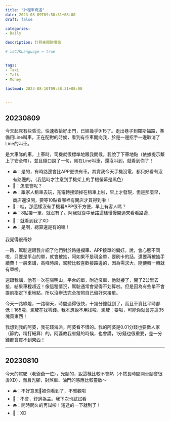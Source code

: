 ```yaml
---
title: "計程車奇遇"
date: 2023-08-09T09:58:31+08:00
draft: false

categories:
- Daily

description: 計程車閒聊環節

# isCJKLanguage = true


tags:
- Taxi
- Talk
- Money

lastmod: 2023-08-10T09:58:31+08:00


---
```


## 20230809

今天起床有些昏沈，快速收拾好出門，已經幾乎9:15了。走出巷子到羅斯福路，準備用Line叫車，正在配對的時候，看到有空車開向我，於是一邊招手一邊取消了Line的叫車。

是大車隊的車，上車時，司機就很標準地跟我問候。我說了下車地點（依據提示繫上了安全帶），並且隨口說了一句，剛在Line叫車，還沒叫到，就看到你了！

- 🚘：是的，有時路邊會比APP更快有車。其實我今天手機沒電，都只好看有沒有路邊的。（我這時才注意到手機架上的手機螢幕是黑色）
- 🐰：怎麼會呢？
- 🚘：跟家人租車去玩，充電轉接頭掉在租車上啦，早上才發現，但是那麼早，商店還沒開，要等10點看哪裡有開店才買得到啦！
- 🐰：哇，那這樣沒有手機看APP很不方便，早上有客人嗎？
- 🚘：8點接一單，就沒有了。阿我就從中華路這樣慢慢開過來看看路邊...
- 🐰：就看到我了XD
- 🚘：是啊，總算還是有的嘛！

我覺得很奇妙

一路，駕駛還跟我介紹了他們對於路邊攔車、APP接單的偏好。說，會心態不同啦，只要是平台的單，就會被抽，阿如果不是現金單，要刷卡的話，還要再被抽手續費！一般來講，高峰時段，駕駛比較喜歡接路邊的，因為需求大，隨便轉一轉就有單啦。

還跟我講，他有一次在陽明山，平台的單，附近沒車，他就接了，開了2公里去接，結果車程超近！像這種情況，駕駛通常會覺得不划算啦。但是因為有些單不會提前指定下車地點，所以沒辦法完全按照自己偏好來接單。

今天一路綠燈，一路聊天，時間過得很快，十幾分鐘就到了，而且車資比平時都低！165塊，駕駛在找零錢。我本想說不用找啦，駕駛：要啦，可能你就會差這35塊買東西！

我想到我的阿婆，我花錢海派，阿婆看不慣的。我的阿婆是0.01分錢也要做人家（節約，精打細算）的。阿婆教我省錢的時候，也會講，1分錢也很重要，差一分錢都會買不到東西！

---

## 20230810

今天的駕駛（老爺爺一位），光腳的，說這樣比較不會熱（不然長時間開車腳會很燙XD），而且光腳，對煞車、油門的感應比較靈敏～




- 🚘：不好意思😬被你看到了，不雅觀啦
- 🐰：不會，舒適為主。我下次也試試看
- 🚘：開時間久的再試啦！短途的一下就到了！
- 🐰：XD



